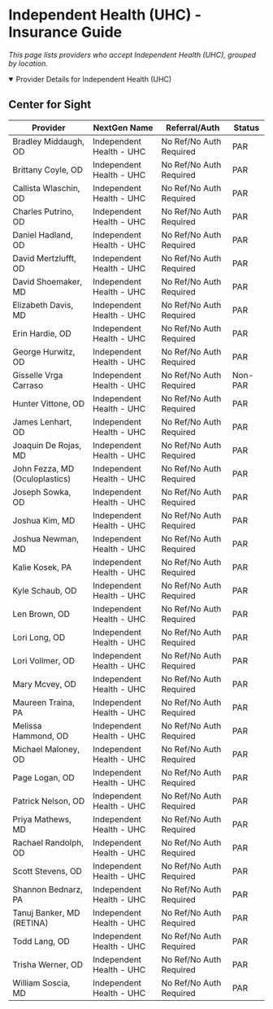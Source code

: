 # Independent Health (UHC) - Insurance Guide

*This page lists providers who accept Independent Health (UHC), grouped by location.*

<details open><summary>Provider Details for Independent Health (UHC)</summary>

## Center for Sight

| Provider | NextGen Name | Referral/Auth | Status |
|----------|-------------|--------------|--------|
| Bradley Middaugh, OD | Independent Health - UHC | No Ref/No Auth Required | PAR |
| Brittany Coyle, OD | Independent Health - UHC | No Ref/No Auth Required | PAR |
| Callista Wlaschin, OD | Independent Health - UHC | No Ref/No Auth Required | PAR |
| Charles Putrino, OD | Independent Health - UHC | No Ref/No Auth Required | PAR |
| Daniel Hadland, OD | Independent Health - UHC | No Ref/No Auth Required | PAR |
| David Mertzlufft, OD | Independent Health - UHC | No Ref/No Auth Required | PAR |
| David Shoemaker, MD | Independent Health - UHC | No Ref/No Auth Required | PAR |
| Elizabeth Davis, MD | Independent Health - UHC | No Ref/No Auth Required | PAR |
| Erin Hardie, OD | Independent Health - UHC | No Ref/No Auth Required | PAR |
| George Hurwitz, OD | Independent Health - UHC | No Ref/No Auth Required | PAR |
| Gisselle Vrga Carraso | Independent Health - UHC | No Ref/No Auth Required | Non-PAR |
| Hunter Vittone, OD | Independent Health - UHC | No Ref/No Auth Required | PAR |
| James Lenhart, OD | Independent Health - UHC | No Ref/No Auth Required | PAR |
| Joaquin De Rojas, MD | Independent Health - UHC | No Ref/No Auth Required | PAR |
| John Fezza, MD (Oculoplastics) | Independent Health - UHC | No Ref/No Auth Required | PAR |
| Joseph Sowka, OD | Independent Health - UHC | No Ref/No Auth Required | PAR |
| Joshua Kim, MD | Independent Health - UHC | No Ref/No Auth Required | PAR |
| Joshua Newman, MD | Independent Health - UHC | No Ref/No Auth Required | PAR |
| Kalie Kosek, PA | Independent Health - UHC | No Ref/No Auth Required | PAR |
| Kyle Schaub, OD | Independent Health - UHC | No Ref/No Auth Required | PAR |
| Len Brown, OD | Independent Health - UHC | No Ref/No Auth Required | PAR |
| Lori Long, OD | Independent Health - UHC | No Ref/No Auth Required | PAR |
| Lori Vollmer, OD | Independent Health - UHC | No Ref/No Auth Required | PAR |
| Mary Mcvey, OD | Independent Health - UHC | No Ref/No Auth Required | PAR |
| Maureen Traina, PA | Independent Health - UHC | No Ref/No Auth Required | PAR |
| Melissa Hammond, OD | Independent Health - UHC | No Ref/No Auth Required | PAR |
| Michael Maloney, OD | Independent Health - UHC | No Ref/No Auth Required | PAR |
| Page Logan, OD | Independent Health - UHC | No Ref/No Auth Required | PAR |
| Patrick Nelson, OD | Independent Health - UHC | No Ref/No Auth Required | PAR |
| Priya Mathews, MD | Independent Health - UHC | No Ref/No Auth Required | PAR |
| Rachael Randolph, OD | Independent Health - UHC | No Ref/No Auth Required | PAR |
| Scott Stevens, OD | Independent Health - UHC | No Ref/No Auth Required | PAR |
| Shannon Bednarz, PA | Independent Health - UHC | No Ref/No Auth Required | PAR |
| Tanuj Banker, MD (RETINA) | Independent Health - UHC | No Ref/No Auth Required | PAR |
| Todd Lang, OD | Independent Health - UHC | No Ref/No Auth Required | PAR |
| Trisha Werner, OD | Independent Health - UHC | No Ref/No Auth Required | PAR |
| William Soscia, MD | Independent Health - UHC | No Ref/No Auth Required | PAR |

</details>

